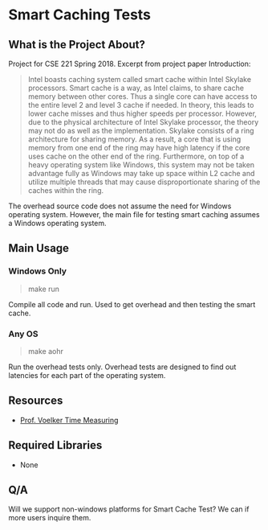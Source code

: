 # Smart Caching Tests

## What is the Project About?
Project for CSE 221 Spring 2018. Excerpt from project paper Introduction:
>Intel boasts caching system called smart cache within Intel Skylake processors. Smart cache is a way, as Intel claims, to share cache memory between other cores. Thus a single core can have access to the entire level 2 and level 3 cache if needed. In theory, this leads to lower cache misses and thus higher speeds per processor. However, due to the physical architecture of Intel Skylake processor, the theory may not do as well as the implementation. Skylake consists of a ring architecture for sharing memory. As a result, a core that is using memory from one end of the ring may have high latency if the core uses cache on the other end of the ring.
Furthermore, on top of a heavy operating system like Windows, this system may not be taken advantage fully as Windows may take up space within L2 cache and utilize multiple threads that may cause disproportionate sharing of the caches within the ring.

The overhead source code does not assume the need for Windows operating system.
However, the main file for testing smart caching assumes a Windows operating system.

## Main Usage

### Windows Only
> make run

Compile all code and run. Used to get overhead and then testing the smart cache.

### Any OS
> make aohr

Run the overhead tests only. Overhead tests are designed to find out latencies for each part of the operating system.

## Resources
* [Prof. Voelker Time Measuring](http://cseweb.ucsd.edu/classes/wi17/cse221-a/timing.html)

## Required Libraries
* None

## Q/A
Will we support non-windows platforms for Smart Cache Test?
We can if more users inquire them.